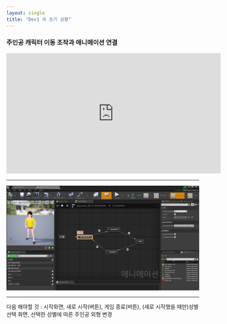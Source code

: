 ```yaml
---
layout: single
title: "Dev1 극 초기 상황"
---
```


### 주인공 캐릭터 이동 조작과 애니메이션 연결

<iframe width="560" height="315" src="https://www.youtube.com/embed/awvw7qd8Frk" title="YouTube video player" frameborder="0" allow="accelerometer; autoplay; clipboard-write; encrypted-media; gyroscope; picture-in-picture" allowfullscreen></iframe>

---

![애니메이션 연결](/img/Dev1-1.PNG)



---

다음 해야할 것 : 시작화면, 새로 시작(버튼), 게임 종료(버튼), (새로 시작했을 때만)성별 선택 화면, 선택한 성별에 따른 주인공 외형 변경